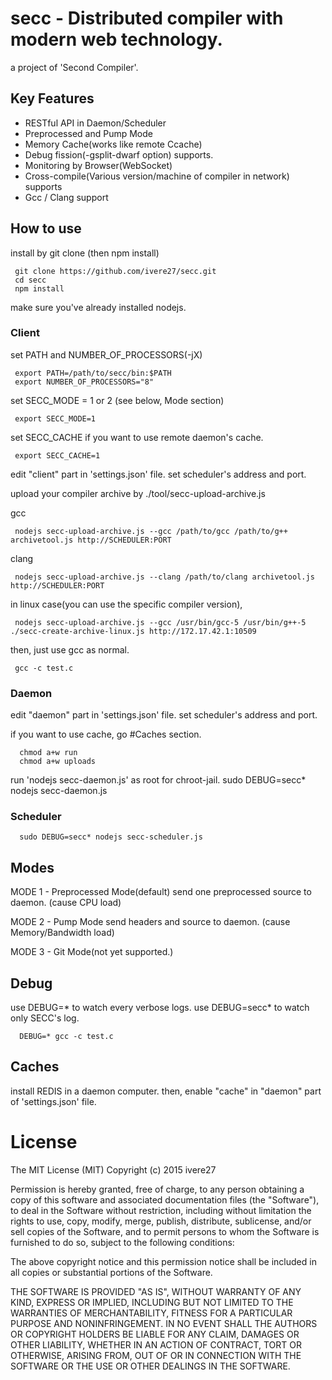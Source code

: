 # secc - Distributed compiler with modern web technology.

a project of 'Second Compiler'.

## Key Features

- RESTful API in Daemon/Scheduler
- Preprocessed and Pump Mode
- Memory Cache(works like remote Ccache)
- Debug fission(-gsplit-dwarf option) supports.
- Monitoring by Browser(WebSocket)
- Cross-compile(Various version/machine of compiler in network) supports
- Gcc / Clang support

## How to use

install by git clone (then npm install)

     git clone https://github.com/ivere27/secc.git
     cd secc
     npm install

make sure you've already installed nodejs.


### Client

set PATH and NUMBER_OF_PROCESSORS(-jX)

     export PATH=/path/to/secc/bin:$PATH
     export NUMBER_OF_PROCESSORS="8"

set SECC_MODE = 1 or 2 (see below, Mode section)

     export SECC_MODE=1

set SECC_CACHE if you want to use remote daemon's cache.

     export SECC_CACHE=1

edit "client" part in 'settings.json' file.
set scheduler's address and port.

upload your compiler archive by ./tool/secc-upload-archive.js

gcc

     nodejs secc-upload-archive.js --gcc /path/to/gcc /path/to/g++ archivetool.js http://SCHEDULER:PORT

clang

     nodejs secc-upload-archive.js --clang /path/to/clang archivetool.js http://SCHEDULER:PORT

in linux case(you can use the specific compiler version),

     nodejs secc-upload-archive.js --gcc /usr/bin/gcc-5 /usr/bin/g++-5 ./secc-create-archive-linux.js http://172.17.42.1:10509

then, just use gcc as normal.

     gcc -c test.c

### Daemon

edit "daemon" part in 'settings.json' file.
set scheduler's address and port.

if you want to use cache, go #Caches section.

      chmod a+w run
      chmod a+w uploads

run 'nodejs secc-daemon.js' as root for chroot-jail.
      sudo DEBUG=secc* nodejs secc-daemon.js

### Scheduler

      sudo DEBUG=secc* nodejs secc-scheduler.js

## Modes

MODE 1 - Preprocessed Mode(default)
  send one preprocessed source to daemon. (cause CPU load)

MODE 2 - Pump Mode
  send headers and source to daemon. (cause Memory/Bandwidth load)

MODE 3 - Git Mode(not yet supported.)

## Debug

use DEBUG=* to watch every verbose logs.
use DEBUG=secc* to watch only SECC's log.

      DEBUG=* gcc -c test.c

## Caches

install REDIS in a daemon computer. then,
enable "cache" in "daemon" part of 'settings.json' file.


# License

The MIT License (MIT)
Copyright (c) 2015 ivere27

Permission is hereby granted, free of charge, to any person obtaining a copy of
this software and associated documentation files (the "Software"), to deal in
the Software without restriction, including without limitation the rights to
use, copy, modify, merge, publish, distribute, sublicense, and/or sell copies of
the Software, and to permit persons to whom the Software is furnished to do so,
subject to the following conditions:

The above copyright notice and this permission notice shall be included in all
copies or substantial portions of the Software.

THE SOFTWARE IS PROVIDED "AS IS", WITHOUT WARRANTY OF ANY KIND, EXPRESS OR
IMPLIED, INCLUDING BUT NOT LIMITED TO THE WARRANTIES OF MERCHANTABILITY,
FITNESS FOR A PARTICULAR PURPOSE AND NONINFRINGEMENT. IN NO EVENT SHALL THE
AUTHORS OR COPYRIGHT HOLDERS BE LIABLE FOR ANY CLAIM, DAMAGES OR OTHER
LIABILITY, WHETHER IN AN ACTION OF CONTRACT, TORT OR OTHERWISE, ARISING FROM,
OUT OF OR IN CONNECTION WITH THE SOFTWARE OR THE USE OR OTHER DEALINGS IN THE
SOFTWARE.